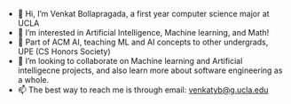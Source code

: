 - 👋 Hi, I’m Venkat Bollapragada, a first year computer science major at UCLA
- 👀 I’m interested in Artificial Intelligence, Machine learning, and Math!
- 🌱 Part of ACM AI, teaching ML and AI concepts to other undergrads, UPE (CS Honors Society)
- 💞️ I’m looking to collaborate on Machine learning and Artificial intelligecne projects, and also learn more about software engineering as a whole. 
- 📫 The best way to reach me is through email: venkatyb@g.ucla.edu

<!---
vbKenobi/vbKenobi is a ✨ special ✨ repository because its `README.md` (this file) appears on your GitHub profile.
You can click the Preview link to take a look at your changes.
--->
